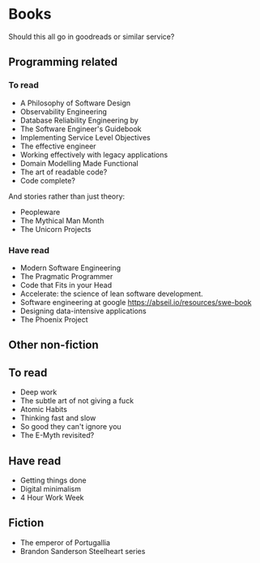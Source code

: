 # Books

Should this all go in goodreads or similar service?

## Programming related 

### To read

* A Philosophy of Software Design
* Observability Engineering
* Database Reliability Engineering by
* The Software Engineer's Guidebook
* Implementing Service Level Objectives
* The effective engineer
* Working effectively with legacy applications
* Domain Modelling Made Functional
* The art of readable code?
* Code complete?

And stories rather than just theory:

* Peopleware
* The Mythical Man Month
* The Unicorn Projects

### Have read

* Modern Software Engineering
* The Pragmatic Programmer
* Code that Fits in your Head
* Accelerate: the science of lean software development.
* Software engineering at google <https://abseil.io/resources/swe-book>
* Designing data-intensive applications
* The Phoenix Project

## Other non-fiction

## To read

* Deep work
* The subtle art of not giving a fuck
* Atomic Habits
* Thinking fast and slow
* So good they can't ignore you
* The E-Myth revisited?

## Have read

* Getting things done
* Digital minimalism
* 4 Hour Work Week

## Fiction

* The emperor of Portugallia
* Brandon Sanderson Steelheart series

